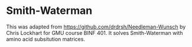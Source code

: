 # Smith-Waterman

This was adapted from <a href="https://github.com/drdrsh/Needleman-Wunsch">https://github.com/drdrsh/Needleman-Wunsch</a> by Chris Lockhart for GMU course BINF 401. It solves Smith-Waterman with amino acid subsitution matrices.
